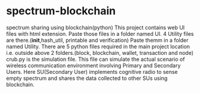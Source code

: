 # spectrum-blockchain
spectrum sharing using blockchain(python)
This project contains web UI files with html extension. Paste those files in a folder named UI.
4 Utility files are there.(__init__,hash_util, printable and verification) Paste themm in a folder named Utility.
There are 5 python files required in the main project location i.e. outside above 2 folders.(block, blockchain, wallet, transaction and node)
crub.py is the simulation file. This file can simulate the actual scenario of wireless communication environment involving Primary and Secondary Users. Here SU(Secondary User) implements cognitive radio to sense empty spectrum and shares the data collected to other SUs using blockchain.
